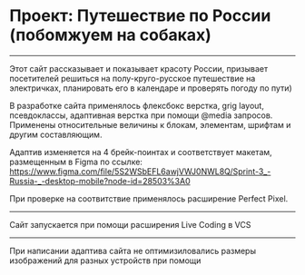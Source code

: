 # Проект: Путешествие по России (побомжуем на собаках)
___________________________________

Этот сайт рассказывает и показывает красоту России, призывает посетителей решиться на полу-круго-русское путешествие на электричках, планировать его в календаре и проверять погоду по пути)

В разработке сайта применялось флексбокс верстка, grig layout, псевдоклассы, адаптивная верстка при помощи  @media запросов. Применены относительные величины к блокам, элементам, шрифтам и другим составляющим. 

Адаптив изменяется на 4 брейк-поинтах и соответствует макетам, размещенным в Figma по ссылке: https://www.figma.com/file/5S2WSbEFL6awjVWJ0NWL8Q/Sprint-3_-Russia-_-desktop-mobile?node-id=28503%3A0

При проверке на соотвитствие применялось расширение Perfect Pixel.

___________________________________

Сайт запускается при помощи расширения Live Coding в VCS

___________________________________

При написании адаптива сайта не оптимизиловались размеры изображений для разных устройств при помощи <picture>







